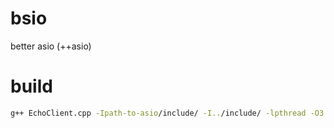 # bsio
better asio (++asio)

# build

```bash
g++ EchoClient.cpp -Ipath-to-asio/include/ -I../include/ -lpthread -O3 -o echoclient